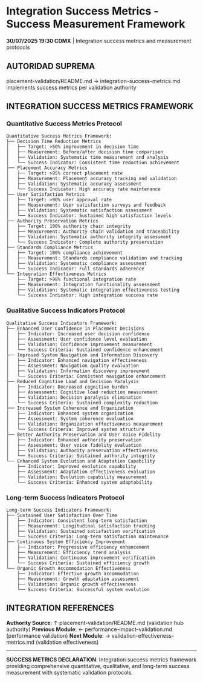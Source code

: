 # Integration Success Metrics - Success Measurement Framework

**30/07/2025 19:30 CDMX** | Integration success metrics and measurement protocols

## AUTORIDAD SUPREMA
placement-validation/README.md → integration-success-metrics.md implements success metrics per validation authority

## INTEGRATION SUCCESS METRICS FRAMEWORK

### **Quantitative Success Metrics Protocol**
```
Quantitative Success Metrics Framework:
├── Decision Time Reduction Metrics
│   ├── Target: >50% improvement in decision time
│   ├── Measurement: Before/after decision time comparison
│   ├── Validation: Systematic time measurement and analysis
│   └── Success Indicator: Consistent time reduction achievement
├── Placement Accuracy Metrics
│   ├── Target: >95% correct placement rate
│   ├── Measurement: Placement accuracy tracking and validation
│   ├── Validation: Systematic accuracy assessment
│   └── Success Indicator: High accuracy rate maintenance
├── User Satisfaction Metrics
│   ├── Target: >90% user approval rate
│   ├── Measurement: User satisfaction surveys and feedback
│   ├── Validation: Systematic satisfaction assessment
│   └── Success Indicator: Sustained high satisfaction levels
├── Authority Preservation Metrics
│   ├── Target: 100% authority chain integrity
│   ├── Measurement: Authority chain validation and traceability
│   ├── Validation: Systematic authority integrity assessment
│   └── Success Indicator: Complete authority preservation
├── Standards Compliance Metrics
│   ├── Target: 100% compliance achievement
│   ├── Measurement: Standards compliance validation and tracking
│   ├── Validation: Systematic compliance assessment
│   └── Success Indicator: Full standards adherence
└── Integration Effectiveness Metrics
    ├── Target: >98% functional integration rate
    ├── Measurement: Integration functionality assessment
    ├── Validation: Systematic integration effectiveness testing
    └── Success Indicator: High integration success rate
```

### **Qualitative Success Indicators Protocol**
```
Qualitative Success Indicators Framework:
├── Enhanced User Confidence in Placement Decisions
│   ├── Indicator: Increased user decision confidence
│   ├── Assessment: User confidence level evaluation
│   ├── Validation: Confidence improvement measurement
│   └── Success Criteria: Sustained confidence enhancement
├── Improved System Navigation and Information Discovery
│   ├── Indicator: Enhanced navigation effectiveness
│   ├── Assessment: Navigation quality evaluation
│   ├── Validation: Information discovery improvement
│   └── Success Criteria: Consistent navigation enhancement
├── Reduced Cognitive Load and Decision Paralysis
│   ├── Indicator: Decreased cognitive burden
│   ├── Assessment: Cognitive load reduction measurement
│   ├── Validation: Decision paralysis elimination
│   └── Success Criteria: Sustained complexity reduction
├── Increased System Coherence and Organization
│   ├── Indicator: Enhanced system organization
│   ├── Assessment: System coherence evaluation
│   ├── Validation: Organization effectiveness measurement
│   └── Success Criteria: Improved system structure
├── Better Authority Preservation and User Voice Fidelity
│   ├── Indicator: Enhanced authority preservation
│   ├── Assessment: User voice fidelity evaluation
│   ├── Validation: Authority preservation effectiveness
│   └── Success Criteria: Sustained authority integrity
└── Enhanced System Evolution and Adaptation Capability
    ├── Indicator: Improved evolution capability
    ├── Assessment: Adaptation effectiveness evaluation
    ├── Validation: Evolution capability measurement
    └── Success Criteria: Enhanced system adaptability
```

### **Long-term Success Indicators Protocol**
```
Long-term Success Indicators Framework:
├── Sustained User Satisfaction Over Time
│   ├── Indicator: Consistent long-term satisfaction
│   ├── Measurement: Longitudinal satisfaction tracking
│   ├── Validation: Sustained satisfaction verification
│   └── Success Criteria: Long-term satisfaction maintenance
├── Continuous System Efficiency Improvement
│   ├── Indicator: Progressive efficiency enhancement
│   ├── Measurement: Efficiency trend analysis
│   ├── Validation: Continuous improvement verification
│   └── Success Criteria: Sustained efficiency growth
└── Organic Growth Accommodation Effectiveness
    ├── Indicator: Effective growth accommodation
    ├── Measurement: Growth adaptation assessment
    ├── Validation: Organic growth effectiveness
    └── Success Criteria: Successful system evolution
```

## INTEGRATION REFERENCES

**Authority Source**: ↑ placement-validation/README.md (validation hub authority)
**Previous Module**: ← performance-impact-validation.md (performance validation)
**Next Module**: → validation-effectiveness-metrics.md (validation effectiveness)

---

**SUCCESS METRICS DECLARATION**: Integration success metrics framework providing comprehensive quantitative, qualitative, and long-term success measurement with systematic validation protocols.
